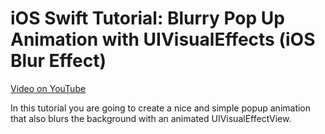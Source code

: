 # iOS Swift Tutorial: Blurry Pop Up Animation with UIVisualEffects (iOS Blur Effect)

[Video on YouTube](https://youtu.be/CXvOS6hYADc)

In this tutorial you are going to create a nice and simple popup animation that also blurs the background with an animated UIVisualEffectView. 
